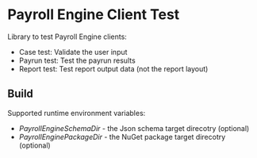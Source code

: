 <h1>Payroll Engine Client Test</h1>

Library to test Payroll Engine clients:
- Case test: Validate the user input
- Payrun test: Test the payrun results
- Report test: Test report output data (not the report layout)

## Build
Supported runtime environment variables:
- *PayrollEngineSchemaDir* - the Json schema target direcotry (optional)
- *PayrollEnginePackageDir* - the NuGet package target direcotry (optional)